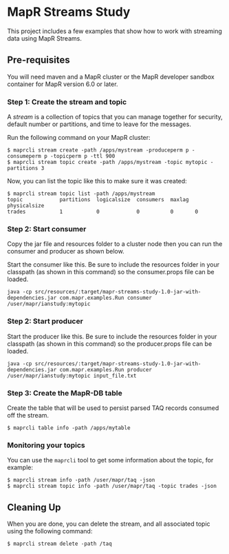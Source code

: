 # MapR Streams Study

This project includes a few examples that show how to work with streaming data using MapR Streams.

## Pre-requisites

You will need maven and a MapR cluster or the MapR developer sandbox container for MapR version 6.0 or later.

### Step 1: Create the stream and topic

A *stream* is a collection of topics that you can manage together for security, default number or partitions, and time to leave for the messages.

Run the following command on your MapR cluster:

```
$ maprcli stream create -path /apps/mystream -produceperm p -consumeperm p -topicperm p -ttl 900
$ maprcli stream topic create -path /apps/mystream -topic mytopic -partitions 3
```

Now, you can list the topic like this to make sure it was created:

```
$ maprcli stream topic list -path /apps/mystream
topic            partitions  logicalsize  consumers  maxlag  physicalsize
trades           1           0            0          0       0
```

### Step 2: Start consumer

Copy the jar file and resources folder to a cluster node then you can run the consumer and producer as shown below.

Start the consumer like this. Be sure to include the resources folder in your classpath (as shown in this command) so the consumer.props file can be loaded.

```
java -cp src/resources/:target/mapr-streams-study-1.0-jar-with-dependencies.jar com.mapr.examples.Run consumer /user/mapr/ianstudy:mytopic
```

### Step 2: Start producer

Start the producer like this. Be sure to include the resources folder in your classpath (as shown in this command) so the producer.props file can be loaded.

```
java -cp src/resources/:target/mapr-streams-study-1.0-jar-with-dependencies.jar com.mapr.examples.Run producer /user/mapr/ianstudy:mytopic input_file.txt
```

### Step 3: Create the MapR-DB table

Create the table that will be used to persist parsed TAQ records consumed off the stream.

```
$ maprcli table info -path /apps/mytable
```


### Monitoring your topics 

You can use the `maprcli` tool to get some information about the topic, for example:

```
$ maprcli stream info -path /user/mapr/taq -json
$ maprcli stream topic info -path /user/mapr/taq -topic trades -json
```


## Cleaning Up

When you are done, you can delete the stream, and all associated topic using the following command:
```
$ maprcli stream delete -path /taq
```

